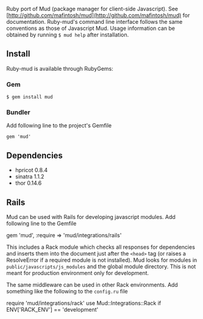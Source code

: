 Ruby port of Mud (package manager for client-side Javascript). See [http://github.com/mafintosh/mud](http://github.com/mafintosh/mud) for documentation. Ruby-mud's command line interface follows the same conventions as those of Javascript Mud. Usage information can be obtained by running `$ mud help` after installation.

## Install

Ruby-mud is available through RubyGems:

### Gem

    $ gem install mud

### Bundler

Add following line to the project's Gemfile

    gem 'mud'

## Dependencies

* hpricot 0.8.4
* sinatra 1.1.2
* thor 0.14.6

## Rails

Mud can be used with Rails for developing javascript modules. Add following line to the Gemfile

  gem 'mud', :require => 'mud/integrations/rails'
  
This includes a Rack module which checks all responses for dependencies and inserts them into the document just after the `<head>` tag (or raises a ResolveError if a required module is not installed). Mud looks for modules in `public/javascripts/js_modules` and the global module directory. This is not meant for production environment only for development.
  
The same middleware can be used in other Rack environments. Add something like the following to the `config.ru` file

  require 'mud/integrations/rack'
  use Mud::Integrations::Rack if ENV['RACK_ENV'] == 'development'


